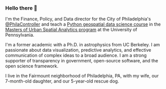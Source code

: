 ### Hello there 👋

I'm the Finance, Policy, and Data director for the City of Philadelphia's [@PhilaController](https://github.com/PhilaController) and teach a [Python geospatial data science course](https://musa-550-fall-2021.github.io) in the [Masters of Urban Spatial Analytics program](https://www.design.upenn.edu/musa/about) at the University of Pennsylvania.

I'm a former academic with a Ph.D. in astrophysics from UC Berkeley. I am passionate about data visualization, predictive analytics, and effective communication of complex ideas to a broad audience. I am a strong supporter of transparency in government, open-source software, and the open science framework.

I live in the Fairmount neighborhood of Philadelphia, PA, with my wife, our 7-month-old daughter, and our 5-year-old rescue dog.
